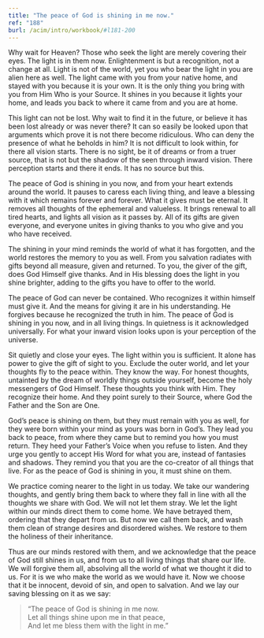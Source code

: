 ```yaml
---
title: "The peace of God is shining in me now."
ref: "188"
burl: /acim/intro/workbook/#l181-200
---
```


Why wait for Heaven? Those who seek the light are merely covering their
eyes. The light is in them now. Enlightenment is but a recognition, not
a change at all. Light is not of the world, yet you who bear the light
in you are alien here as well. The light came with you from your native
home, and stayed with you because it is your own. It is the only thing
you bring with you from Him Who is your Source. It shines in you because
it lights your home, and leads you back to where it came from and you
are at home.

This light can not be lost. Why wait to find it in the future, or
believe it has been lost already or was never there? It can so easily be
looked upon that arguments which prove it is not there become
ridiculous. Who can deny the presence of what he beholds in him? It is
not difficult to look within, for there all vision starts. There is no
sight, be it of dreams or from a truer source, that is not but the
shadow of the seen through inward vision. There perception starts and
there it ends. It has no source but this.

The peace of God is shining in you now, and from your heart extends
around the world. It pauses to caress each living thing, and leave a
blessing with it which remains forever and forever. What it gives must
be eternal. It removes all thoughts of the ephemeral and valueless. It
brings renewal to all tired hearts, and lights all vision as it passes
by. All of its gifts are given everyone, and everyone unites in giving
thanks to you who give and you who have received.

The shining in your mind reminds the world of what it has forgotten, and
the world restores the memory to you as well. From you salvation
radiates with gifts beyond all measure, given and returned. To you, the
giver of the gift, does God Himself give thanks. And in His blessing
does the light in you shine brighter, adding to the gifts you have to
offer to the world.

The peace of God can never be contained. Who recognizes it within
himself must give it. And the means for giving it are in his
understanding. He forgives because he recognized the truth in him. The
peace of God is shining in you now, and in all living things. In
quietness is it acknowledged universally. For what your inward vision
looks upon is your perception of the universe.

Sit quietly and close your eyes. The light within you is sufficient. It
alone has power to give the gift of sight to you. Exclude the outer
world, and let your thoughts fly to the peace within. They know the way.
For honest thoughts, untainted by the dream of worldly things outside
yourself, become the holy messengers of God Himself. These thoughts you
think with Him. They recognize their home. And they point surely to
their Source, where God the Father and the Son are One.

God’s peace is shining on them, but they must remain with you as well,
for they were born within your mind as yours was born in God’s. They
lead you back to peace, from where they came but to remind you how you
must return. They heed your Father’s Voice when you refuse to listen.
And they urge you gently to accept His Word for what you are, instead of
fantasies and shadows. They remind you that you are the co-creator of
all things that live. For as the peace of God is shining in you, it must
shine on them.

We practice coming nearer to the light in us today. We take our
wandering thoughts, and gently bring them back to where they fall in
line with all the thoughts we share with God. We will not let them
stray. We let the light within our minds direct them to come home. We have
betrayed them, ordering that they depart from us. But now we call them
back, and wash them clean of strange desires and disordered wishes. We
restore to them the holiness of their inheritance.

Thus are our minds restored with them, and we acknowledge that the peace
of God still shines in us, and from us to all living things that share
our life. We will forgive them all, absolving all the world of what we
thought it did to us. For it is we who make the world as we would have
it. Now we choose that it be innocent, devoid of sin, and open to
salvation. And we lay our saving blessing on it as we say:

> “The peace of God is shining in me now.<br/>
> Let all things shine upon me in that peace,<br/>
> And let me bless them with the light in me.”

